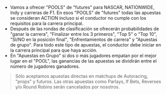 - Vamos a ofrecer "POOLS" de "futures" para NASCAR, NATIONWIDE, Indy y carreras de F1. En esos "POOLS" de "futures" todas las apuestas se consideran ACTION incluso si el conductor no cumple con los requisitos para la carrera principal.
- Después de las rondas de clasificación se ofrecerán probabilidades de "ganar la carrera", "Finalizar entre los 3 primeros", "Top 5" o "Top 10", "SI/NO en la posición final", "Enfrentamientos de carrera" y "Apuestas de grupo". Para todo este tipo de apuestas, el conductor debe iniciar en la carrera principal para que haya acción.
- En "Apuestas en Grupo" si dos o más jugadores empatan por el mejor lugar en el "POOL", las ganancias de las apuestas se dividirán entre el número de jugadores ganadores.

> Sólo aceptamos apuestas directas en matchups de Autoracing, "props" y futuros. Las otras apuestas como Parlays, If Bets, Reverses y/o Round Robins serán cancelados por nosotros.
